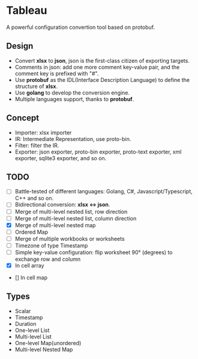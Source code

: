 # Tableau
A powerful configuration convertion tool based on protobuf.

## Design
- Convert **xlsx** to **json**, json is the first-class citizen of exporting targets.
- Comments in json: add one more comment key-value pair, and the comment key is prefixed with "#".
- Use **protobuf** as the IDL(Interface Description Language) to define the structure of **xlsx**.
- Use **golang** to develop the conversion engine.
- Multiple languages support, thanks to **protobuf**.

## Concept
- Importer: xlsx importer
- IR: Intermediate Representation, use proto-bin.
- Filter: filter the IR.
- Exporter: json exporter, proto-bin exporter, proto-text exporter, xml exporter, sqlite3 exporter, and so on.

## TODO
- [ ] Battle-tested of different languages: Golang, C#, Javascript/Typescript, C++ and so on.
- [ ] Bidirectional conversion: **xlsx <-> json**.
- [ ] Merge of multi-level nested list, row direction
- [ ] Merge of multi-level nested list, column direction
- [x] Merge of multi-level nested map
- [ ] Ordered Map
- [ ] Merge of multiple workbooks or worksheets
- [ ] Timezone of type Timestamp
- [ ] Simple key-value configuration: flip worksheet 90° (degrees) to exchange row and column 
- [x] In cell array
- [] In cell map

## Types
- Scalar
- Timestamp
- Duration
- One-level List
- Multi-level List
- One-level Map(unordered)
- Multi-level Nested Map

